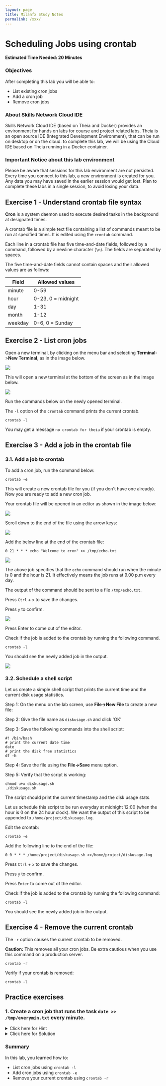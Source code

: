 ```yaml
---
layout: page
title: Milanfx Study Notes
permalink: /xxx/
---
```



# Scheduling Jobs using crontab

**Estimated Time Needed: 20 Minutes**

### Objectives

After completing this lab you will be able to:

- List existing cron jobs
- Add a cron job
- Remove cron jobs

### About Skills Network Cloud IDE

Skills Network Cloud IDE (based on Theia and Docker) provides an environment for hands on labs for course and project related labs. Theia is an open source IDE (Integrated Development Environment), that can be run on desktop or on the cloud. to complete this lab, we will be using the Cloud IDE based on Theia running in a Docker container.

### Important Notice about this lab environment

Please be aware that sessions for this lab environment are not persisted. Every time you connect to this lab, a new environment is created for you. Any data you may have saved in the earlier session would get lost. Plan to complete these labs in a single session, to avoid losing your data.

## Exercise 1 - Understand crontab file syntax

**Cron** is a system daemon used to execute desired tasks in the background at designated times.

A crontab file is a simple text file containing a list of commands meant to be run at specified times. It is edited using the `crontab` command.

Each line in a crontab file has five time-and-date fields, followed by a command, followed by a newline character (`\n`). The fields are separated by spaces. 

The five time-and-date fields cannot contain spaces and their allowed values are as follows: 

| Field | Allowed values |
|---|---|
| minute | 0-59 |
| hour | 0-23, 0 = midnight |
| day | 1-31 |
| month | 1-12 |
| weekday | 0-6, 0 = Sunday |

## Exercise 2 - List cron jobs

Open a new terminal, by clicking on the menu bar and selecting **Terminal**->**New Terminal**, as in the image below.

![](https://cf-courses-data.s3.us.cloud-object-storage.appdomain.cloud/IBM-LX0117EN-SkillsNetwork/labs/Bash%20Scripting/Lab%20Scheduling%20Tasks%20Using%20Crontab/images/new-terminal.png)

This will open a new terminal at the bottom of the screen as in the image below.

![](https://cf-courses-data.s3.us.cloud-object-storage.appdomain.cloud/IBM-LX0117EN-SkillsNetwork/labs/Bash%20Scripting/Lab%20Scheduling%20Tasks%20Using%20Crontab/images/terminal_bottom_screen.png)

Run the commands below on the newly opened terminal.

The `-l` option of the `crontab` command prints the current crontab.

```
crontab -l
```

You may get a message `no crontab for theia` if your crontab is empty.

## Exercise 3 - Add a job in the crontab file

### 3.1. Add a job to crontab

To add a cron job, run the command below:

```
crontab -e
```

This will create a new crontab file for you (if you don\'t have one already). Now you are ready to add a new cron job.

Your crontab file will be opened in an editor as shown in the image below:

![](https://cf-courses-data.s3.us.cloud-object-storage.appdomain.cloud/IBM-LX0117EN-SkillsNetwork/labs/Bash%20Scripting/Lab%20Scheduling%20Tasks%20Using%20Crontab/images/crontab1.png)

Scroll down to the end of the file using the arrow keys:

![](https://cf-courses-data.s3.us.cloud-object-storage.appdomain.cloud/IBM-LX0117EN-SkillsNetwork/labs/Bash%20Scripting/Lab%20Scheduling%20Tasks%20Using%20Crontab/images/crontab2.png)

Add the below line at the end of the crontab file:

```
0 21 * * * echo "Welcome to cron" >> /tmp/echo.txt
```

![](https://cf-courses-data.s3.us.cloud-object-storage.appdomain.cloud/IBM-LX0117EN-SkillsNetwork/labs/Bash%20Scripting/Lab%20Scheduling%20Tasks%20Using%20Crontab/images/crontab3.png)

The above job specifies that the `echo` command should run when the minute is 0 and the hour is 21. It effectively means the  job  runs at 9.00 p.m every day.

The output of the command should be sent to a file `/tmp/echo.txt`. 

Press `Ctrl` + `x` to save the changes.

Press `y` to confirm.

![](https://cf-courses-data.s3.us.cloud-object-storage.appdomain.cloud/IBM-LX0117EN-SkillsNetwork/labs/Bash%20Scripting/Lab%20Scheduling%20Tasks%20Using%20Crontab/images/crontab4.png)

Press Enter to come out of the editor.

Check if the job is added to the crontab by running the following command.

```
crontab -l
```

You should see the newly added job in the output.

![](https://cf-courses-data.s3.us.cloud-object-storage.appdomain.cloud/IBM-LX0117EN-SkillsNetwork/labs/Bash%20Scripting/Lab%20Scheduling%20Tasks%20Using%20Crontab/images/crontab5.png)

### 3.2. Schedule a shell script

Let us create a simple shell script that prints the current time and the current disk usage statistics.

Step 1: On the menu on the lab screen, use **File->New File** to create a new file:

Step 2: Give the file name as `diskusage.sh` and click \'OK\'

Step 3: Save the following commands into the shell script:

```
#! /bin/bash
# print the current date time
date
# print the disk free statistics
df -h
```

Step 4: Save the file using the **File->Save** menu option.

Step 5: Verify that the script is working:

```
chmod u+x diskusage.sh
./diskusage.sh
```

The script should print the current timestamp and the disk usage stats.

Let us schedule this script to be run everyday at midnight 12:00 (when the hour is 0 on the 24 hour clock).
We want the output of this script to be appended to `/home/project/diskusage.log`.

Edit the crontab:

```	
crontab -e
```

Add the following line to the end of the file:

```
0 0 * * * /home/project/diskusage.sh >>/home/project/diskusage.log
```

Press `Ctrl` + `x` to save the changes.

Press `y` to confirm.

Press `Enter` to come out of the editor.

Check if the job is added to the crontab by running the following command:

```
crontab -l
```

You should see the newly added job in the output.

## Exercise 4 - Remove the current crontab

The `-r` option causes the current crontab to be removed.

**Caution:** This removes all your cron jobs. Be extra cautious when you use this command on a production server.

```
crontab -r
```

Verify if your crontab is removed:

```
crontab -l
```

## Practice exercises

### 1. Create a cron job that runs the task `date >> /tmp/everymin.txt` every minute.

<details>
<summary>Click here for Hint</summary>

Refer to the crontab syntax description.

</details>

<details>
<summary>Click here for Solution</summary>

Edit the crontab file:

```
crontab -e
```

Add the following line at the end of the file:

```
- * * * * date >> /tmp/everymin.txt
```

Save the file and quit the editor.

</details>

### Summary

In this lab, you learned how to:
- List cron jobs using `crontab -l`
- Add cron jobs using `crontab -e`
- Remove your current crontab using `crontab -r`




